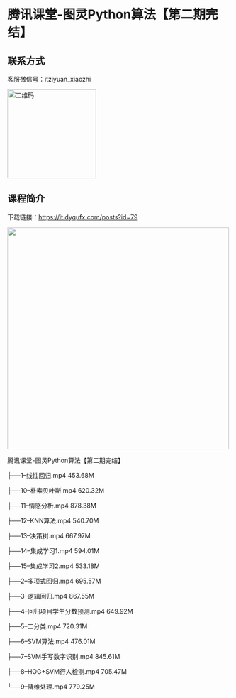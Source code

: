 # 腾讯课堂-图灵Python算法【第二期完结】

## 联系方式

客服微信号：itziyuan_xiaozhi

<img src="https://ziyuanyun.oss-cn-guangzhou.aliyuncs.com/common/20240614073449/666b82192834a.jpg" width="200" height="200" alt="二维码">

## 课程简介

下载链接：https://it.dyqufx.com/posts?id=79

<img src="https://ziyuanyun.oss-cn-guangzhou.aliyuncs.com/yun/20240515151556/6644612cbd9e5.jpg" width="500" alt="">

  腾讯课堂-图灵Python算法【第二期完结】



 ├──1&#8211;线性回归.mp4 453.68M

 ├──10&#8211;朴素贝叶斯.mp4 620.32M

 ├──11&#8211;情感分析.mp4 878.38M

 ├──12&#8211;KNN算法.mp4 540.70M

 ├──13&#8211;决策树.mp4 667.97M

 ├──14&#8211;集成学习1.mp4 594.01M

 ├──15&#8211;集成学习2.mp4 533.18M

 ├──2&#8211;多项式回归.mp4 695.57M

 ├──3&#8211;逻辑回归.mp4 867.55M

 ├──4&#8211;回归项目学生分数预测.mp4 649.92M

 ├──5&#8211;二分类.mp4 720.31M

 ├──6&#8211;SVM算法.mp4 476.01M

 ├──7&#8211;SVM手写数字识别.mp4 845.61M

 ├──8&#8211;HOG+SVM行人检测.mp4 705.47M

 └──9&#8211;降维处理.mp4 779.25M

  